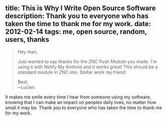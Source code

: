 title: This is Why I Write Open Source Software
description: Thank you to everyone who has taken the time to thank me for my work.
date: 2012-02-14
tags: me, open source, random, users, thanks
---

> Hey man,
> 
> Just wanted to say thanks for the ZNC Push Module you made.  I'm using it
> with Notify My Android and it works great! This should be a standard module
> in ZNC imo. Stellar work my friend.
> 
> Best,  
> ~Lucien

It makes me smile every time I hear from someone using my software, knowing that
I can make an impact on peoples daily lives, no matter how small it may be.
Thank you to everyone who has taken the time to thank me for my work.
